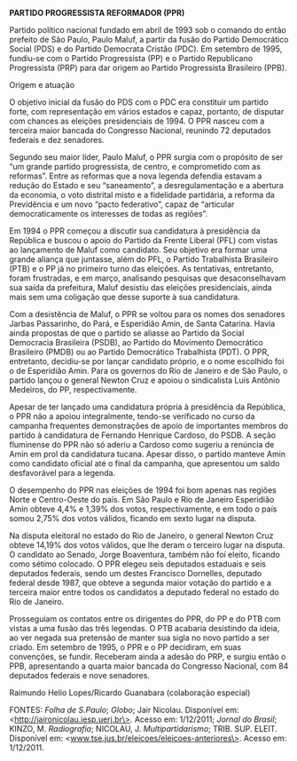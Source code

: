 **PARTIDO PROGRESSISTA REFORMADOR (PPR)**

Partido político nacional fundado em abril de 1993 sob o comando do
então prefeito de São Paulo, Paulo Maluf, a partir da fusão do Partido
Democrático Social (PDS) e do Partido Democrata Cristão (PDC). Em
setembro de 1995, fundiu-se com o Partido Progressista (PP) e o Partido
Republicano Progressista (PRP) para dar origem ao Partido Progressista
Brasileiro (PPB).

Origem e atuação

O objetivo inicial da fusão do PDS com o PDC era constituir um partido
forte, com representação em vários estados e capaz, portanto, de
disputar com chances as eleições presidenciais de 1994. O PPR nasceu com
a terceira maior bancada do Congresso Nacional, reunindo 72 deputados
federais e dez senadores.

Segundo seu maior líder, Paulo Maluf, o PPR surgia com o propósito de
ser “um grande partido progressista, de centro, e comprometido com as
reformas”. Entre as reformas que a nova legenda defendia estavam a
redução do Estado e seu “saneamento”, a desregulamentação e a abertura
da economia, o voto distrital misto e a fidelidade partidária, a reforma
da Previdência e um novo “pacto federativo”, capaz de “articular
democraticamente os interesses de todas as regiões”.

Em 1994 o PPR começou a discutir sua candidatura à presidência da
República e buscou o apoio do Partido da Frente Liberal (PFL) com vistas
ao lançamento de Maluf como candidato. Seu objetivo era formar uma
grande aliança que juntasse, além do PFL, o Partido Trabalhista
Brasileiro (PTB) e o PP já no primeiro turno das eleições. As
tentativas, entretanto, foram frustradas, e em março, analisando
pesquisas que desaconselhavam sua saída da prefeitura, Maluf desistiu
das eleições presidenciais, ainda mais sem uma coligação que desse
suporte à sua candidatura.

Com a desistência de Maluf, o PPR se voltou para os nomes dos senadores
Jarbas Passarinho, do Pará, e Esperidião Amin, de Santa Catarina. Havia
ainda propostas de que o partido se aliasse ao Partido da Social
Democracia Brasileira (PSDB), ao Partido do Movimento Democrático
Brasileiro (PMDB) ou ao Partido Democrático Trabalhista (PDT). O PPR,
entretanto, decidiu-se por lançar candidato próprio, e o nome escolhido
foi o de Esperidião Amin. Para os governos do Rio de Janeiro e de São
Paulo, o partido lançou o general Newton Cruz e apoiou o sindicalista
Luís Antônio Medeiros, do PP, respectivamente.

Apesar de ter lançado uma candidatura própria à presidência da
República, o PPR não a apoiou integralmente, tendo-se verificado no
curso da campanha frequentes demonstrações de apoio de importantes
membros do partido à candidatura de Fernando Henrique Cardoso, do PSDB.
A seção fluminense do PPR não só aderiu a Cardoso como sugeriu a
renúncia de Amin em prol da candidatura tucana. Apesar disso, o partido
manteve Amin como candidato oficial até o final da campanha, que
apresentou um saldo desfavorável para a legenda.

O desempenho do PPR nas eleições de 1994 foi bom apenas nas regiões
Norte e Centro-Oeste do país. Em São Paulo e Rio de Janeiro Esperidião
Amin obteve 4,4% e 1,39% dos votos, respectivamente, e em todo o país
somou 2,75% dos votos válidos, ficando em sexto lugar na disputa.

Na disputa eleitoral no estado do Rio de Janeiro, o general Newton Cruz
obteve 14,19% dos votos válidos, que lhe deram o terceiro lugar na
disputa. O candidato ao Senado, Jorge Boaventura, também não foi eleito,
ficando como sétimo colocado. O PPR elegeu seis deputados estaduais e
seis deputados federais, sendo um destes Francisco Dornelles, deputado
federal desde 1987, que obteve a segunda maior votação do partido e a
terceira maior entre todos os candidatos a deputado federal no estado do
Rio de Janeiro.

Prosseguiam os contatos entre os dirigentes do PPR, do PP e do PTB com
vistas a uma fusão das três legendas. O PTB acabaria desistindo da
ideia, ao ver negada sua pretensão de manter sua sigla no novo partido a
ser criado. Em setembro de 1995, o PPR e o PP decidiram, em suas
convenções, se fundir. Receberam ainda a adesão do PRP, e surgiu então o
PPB, apresentando a quarta maior bancada do Congresso Nacional, com 84
deputados federais e nove senadores.

Raimundo Helio Lopes/Ricardo Guanabara (colaboração especial)

FONTES: *Folha de S.Paulo*; *Globo*; Jair Nicolau. Disponível em:
\<http://jaironicolau.iesp.uerj.br\>. Acesso em: 1/12/2011; *Jornal do
Brasil*; KINZO, M. *Radiografia*; NICOLAU, J. *Multipartidarismo*; TRIB.
SUP. ELEIT. Disponível em:
\<www.tse.jus.br/eleicoes/eleicoes-anteriores\>. Acesso em: 1/12/2011.
